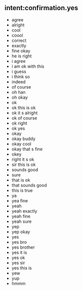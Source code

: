 ## intent:confirmation.yes

- agree
- alright
- cool
- coool
- correct
- exactly
- fine okay
- he is right
- i agree
- i am ok with this
- i guess
- i think so
- indeed
- of course
- oh han
- oh okay
- ok
- ok  this is ok
- ok it s alright
- ok of course
- ok right
- ok yes
- okay
- okay buddy
- okay cool
- okay that s fine
- okey
- right it s ok
- sir this is ok
- sounds good
- sure
- that is ok
- that sounds good
- this is true
- ya
- yea fine
- yeah
- yeah exactly
- yeah fine
- yeah sure
- yep
- yep okay
- yes
- yes bro
- yes brother
- yes it is
- yes ok
- yes sir
- yes this is
- yew
- yup
- hmmm